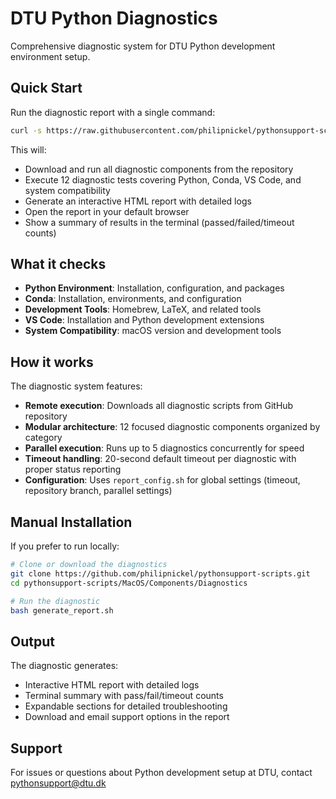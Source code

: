 # DTU Python Diagnostics

Comprehensive diagnostic system for DTU Python development environment setup.

## Quick Start

Run the diagnostic report with a single command:

```bash
curl -s https://raw.githubusercontent.com/philipnickel/pythonsupport-scripts/macos-components/MacOS/Components/Diagnostics/generate_report.sh | bash
```

This will:
- Download and run all diagnostic components from the repository
- Execute 12 diagnostic tests covering Python, Conda, VS Code, and system compatibility
- Generate an interactive HTML report with detailed logs
- Open the report in your default browser
- Show a summary of results in the terminal (passed/failed/timeout counts)

## What it checks

- **Python Environment**: Installation, configuration, and packages
- **Conda**: Installation, environments, and configuration
- **Development Tools**: Homebrew, LaTeX, and related tools
- **VS Code**: Installation and Python development extensions
- **System Compatibility**: macOS version and development tools

## How it works

The diagnostic system features:
- **Remote execution**: Downloads all diagnostic scripts from GitHub repository
- **Modular architecture**: 12 focused diagnostic components organized by category  
- **Parallel execution**: Runs up to 5 diagnostics concurrently for speed
- **Timeout handling**: 20-second default timeout per diagnostic with proper status reporting
- **Configuration**: Uses `report_config.sh` for global settings (timeout, repository branch, parallel settings)

## Manual Installation

If you prefer to run locally:

```bash
# Clone or download the diagnostics
git clone https://github.com/philipnickel/pythonsupport-scripts.git
cd pythonsupport-scripts/MacOS/Components/Diagnostics

# Run the diagnostic
bash generate_report.sh
```

## Output

The diagnostic generates:
- Interactive HTML report with detailed logs
- Terminal summary with pass/fail/timeout counts
- Expandable sections for detailed troubleshooting
- Download and email support options in the report

## Support

For issues or questions about Python development setup at DTU, contact pythonsupport@dtu.dk